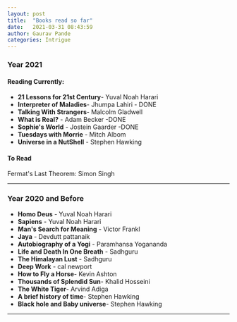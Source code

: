```yaml
---
layout: post
title:  "Books read so far"
date:   2021-03-31 08:43:59
author: Gaurav Pande
categories: Intrigue
---
```



### Year 2021

#### Reading Currently:

* **21 Lessons for 21st Century**- Yuval Noah Harari
* **Interpreter of Maladies**- Jhumpa Lahiri - DONE
* **Talking With Strangers**- Malcolm Gladwell
* **What is Real?** - Adam Becker -DONE
* **Sophie's World** - Jostein Gaarder -DONE
* **Tuesdays with Morrie** - Mitch Albom
* **Universe in a NutShell** - Stephen Hawking

#### To Read
Fermat's Last Theorem: Simon Singh

---
### Year 2020 and Before

* **Homo Deus** - Yuval Noah Harari
* **Sapiens** - Yuval Noah Harari
* **Man's Search for Meaning** - Victor Frankl
* **Jaya** - Devdutt pattanaik
* **Autobiography of a Yogi** - Paramhansa Yogananda
* **Life and Death In One Breath** - Sadhguru
* **The Himalayan Lust** - Sadhguru
* **Deep Work** - cal newport
* **How to Fly a Horse**- Kevin Ashton
* **Thousands of Splendid Sun**- Khalid Hosseini
* **The White Tiger**- Arvind Adiga
* **A brief history of time**- Stephen Hawking
* **Black hole and Baby universe**- Stephen Hawking 

---
